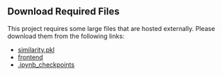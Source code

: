 ## Download Required Files

This project requires some large files that are hosted externally. Please download them from the following links:

- [similarity.pkl](https://drive.google.com/file/d/1zxa8SGdQLJVkjfF5eRJPnkkNQg-48xIP/view?usp=sharing)
- [frontend](https://drive.google.com/drive/folders/10KE6XI_t-d632oVynoVtgdELr_6-6IG-?usp=sharing)
- [.ipynb_checkpoints](https://drive.google.com/drive/folders/1FhzxtfA1KOVQ32wafdpcGc5I1H3COg5E?usp=sharing)
